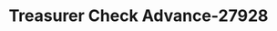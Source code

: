 ---
f_zip-code: 38863
f_state-code: MS
title: Treasurer Check Advance-27928
f_phone: 662-489-7298
f_city-only: Pontotoc
f_address: 277 W Reynolds Street Pontotoc
f_location-unique-id: '27928'
slug: treasurer-check-advance-27928
updated-on: '2024-05-30T13:46:58.046Z'
created-on: '2024-05-30T13:36:59.803Z'
published-on: '2024-05-30T13:54:32.469Z'
f_city-state: cms/city/pontotoc-ms.md
f_company: cms/company/treasurer-check-advance.md
f_state: cms/state/mississippi.md
layout: '[payday-loan].html'
tags: payday-loan
---